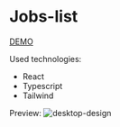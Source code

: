   # Jobs-list
[DEMO](https://e-commerce-product-fs.vercel.app/)
      
Used technologies:
  - React
  - Typescript
  - Tailwind
      
Preview:
![desktop-design](https://user-images.githubusercontent.com/84111811/202823952-99ce74c3-850f-4cb4-b5b6-dcbef8ed7e73.jpg)
